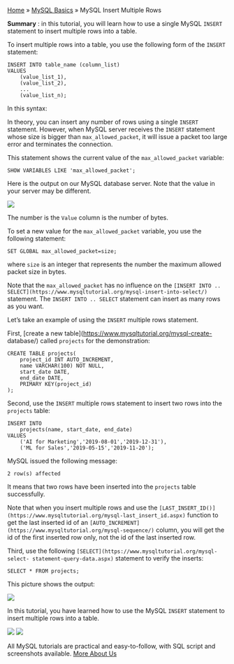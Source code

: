 

[Home](https://www.mysqltutorial.org/) » [MySQL
Basics](https://www.mysqltutorial.org/mysql-basics/) » MySQL Insert Multiple
Rows



 **Summary** : in this tutorial, you will learn how to use a single MySQL
`INSERT` statement to insert multiple rows into a table.



To insert multiple rows into a table, you use the following form of the
`INSERT` statement:


    
    
    INSERT INTO table_name (column_list)
    VALUES
    	(value_list_1),
    	(value_list_2),
    	...
    	(value_list_n);
    



In this syntax:



In theory, you can insert any number of rows using a single `INSERT`
statement. However, when MySQL server receives the `INSERT` statement whose
size is bigger than `max_allowed_packet`, it will issue a packet too large
error and terminates the connection.



This statement shows the current value of the `max_allowed_packet` variable:


    
    
    SHOW VARIABLES LIKE 'max_allowed_packet';
    



Here is the output on our MySQL database server. Note that the value in your
server may be different.

![](https://www.mysqltutorial.org/wp-content/uploads/2019/08/MySQL-Insert-multiple-rows-max_allowed_packet.png)


The number is the `Value` column is the number of bytes.



To set a new value for the `max_allowed_packet` variable, you use the
following statement:


    
    
    SET GLOBAL max_allowed_packet=size;
    



where `size` is an integer that represents the number the maximum allowed
packet size in bytes.



Note that the `max_allowed_packet` has no influence on the `[INSERT INTO ..
SELECT](https://www.mysqltutorial.org/mysql-insert-into-select/)` statement.
The `INSERT INTO .. SELECT` statement can insert as many rows as you want.



Let’s take an example of using the `INSERT` multiple rows statement.



First, [create a new table](https://www.mysqltutorial.org/mysql-create-
database/) called `projects` for the demonstration:


    
    
    CREATE TABLE projects(
    	project_id INT AUTO_INCREMENT, 
    	name VARCHAR(100) NOT NULL,
    	start_date DATE,
    	end_date DATE,
    	PRIMARY KEY(project_id)
    );
    



Second, use the `INSERT` multiple rows statement to insert two rows into the
`projects` table:


    
    
    INSERT INTO 
    	projects(name, start_date, end_date)
    VALUES
    	('AI for Marketing','2019-08-01','2019-12-31'),
    	('ML for Sales','2019-05-15','2019-11-20');
    



MySQL issued the following message:


    
    
    2 row(s) affected
    



It means that two rows have been inserted into the `projects` table
successfully.



Note that when you insert multiple rows and use the
`[LAST_INSERT_ID()](https://www.mysqltutorial.org/mysql-last_insert_id.aspx)`
function to get the last inserted id of an
`[AUTO_INCREMENT](https://www.mysqltutorial.org/mysql-sequence/)` column, you
will get the id of the first inserted row only, not the id of the last
inserted row.



Third, use the following `[SELECT](https://www.mysqltutorial.org/mysql-select-
statement-query-data.aspx)` statement to verify the inserts:


    
    
    SELECT * FROM projects;
    



This picture shows the output:

![](https://www.mysqltutorial.org/wp-content/uploads/2019/08/MySQL-Insert-multiple-rows-example.png)


In this tutorial, you have learned how to use the MySQL `INSERT` statement to
insert multiple rows into a table.

![](https://www.mysqltutorial.org/wp-content/themes/evolution/img/left.svg)
![](https://www.mysqltutorial.org/wp-content/themes/evolution/img/right.svg)


All MySQL tutorials are practical and easy-to-follow, with SQL script and
screenshots available. [More About Us](/about-us/)

